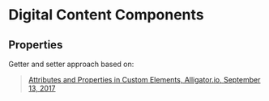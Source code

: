 # Digital Content Components

## Properties
Getter and setter approach based on:
> [Attributes and Properties in Custom Elements, Alligator.io, September 13, 2017](https://alligator.io/web-components/attributes-properties/)
